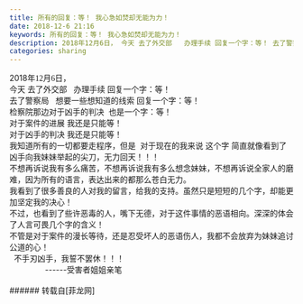 ```yaml
---
title: 所有的回复：等！ 我心急如焚却无能为力！
date: 2018-12-6 21:16
keywords: 所有的回复：等！ 我心急如焚却无能为力！
description: 2018年12月6日， 今天 去了外交部   办理手续 回复一个字：等！ 去了警察局   想要一些想知道的线索 回复一个字：等！ 检察院那边对于凶手的判决  也是一个字：等！ 对于案件的进展 我还是只能等！ 对于凶手的判决 我还是只能等！  我知道所有的一切都要走程序，但是  对于现在的我来说 这个字 简直就像看到了凶手向我妹妹举起的尖刀，无力回天！！！ 不想再诉说我有多么痛苦，不想再诉说我有多么想念妹妹，不想再诉说全家人的磨难，因为所有的语言，表达出来的都那么苍白无力。 我看到了很多善良的人对我的留言，给我的支持。虽然只是短短的几个字，却能更加坚定我的决心！ 不过，也看到了些许恶毒的人，嘴下无德，对于这件事情的恶语相向。深深的体会了人言可畏几个字的含义！ 不管是对于案件的漫长等待，还是忍受坏人的恶语伤人，我都不会放弃为妹妹追讨公道的心！   不手刃凶手，我誓不罢休！！！                 ------受害者姐姐亲笔
categories: sharing
---
```

<td class="t_f" id="postmessage_2421581">

<div align="left">2018<font face="宋体">年</font><font face="Calibri">12</font><font face="宋体">月</font><font face="Calibri">6</font><font face="宋体">日，</font></div><div align="left"> </div><div align="left"><font face="宋体">今天</font> <font face="宋体">去了外交部</font>   <font face="宋体">办理手续</font> <font face="宋体">回复一个字：</font>等！</div><div align="left"> </div><div align="left"><font face="宋体">去了警察局</font>   <font face="宋体">想要一些想知道的线索</font> <font face="宋体">回复一个字：</font>等！</div><div align="left"> </div><div align="left"><font face="宋体">检察院那边对于凶手的判决</font>  <font face="宋体">也是一个字：</font>等！</div><div align="left"> </div><div align="left"><font face="宋体">对于案件的进展</font> <font face="宋体">我还是只能</font>等！</div><div align="left"> </div><div align="left"><font face="宋体">对于凶手的判决</font> <font face="宋体">我还是只能</font>等！</div><div align="left"> </div><div align="left"> </div><div align="left"><font face="宋体">我知道所有的一切都要走程序，但是</font>  <font face="宋体">对于现在的我来说</font> <font face="宋体">这个字</font> <font face="宋体">简直就像看到了凶手向我妹妹举起的尖刀，无力回天！！！</font></div><div align="left"> </div><div align="left">不想再诉说我有多么痛苦，不想再诉说我有多么想念妹妹，不想再诉说全家人的磨难，因为所有的语言，表达出来的都那么苍白无力。</div><div align="left"> </div><div align="left"><font face="宋体">我看到了很多善良的人对我的留言，给我的支持。虽然只是短短的几个字，却能更加坚定我的决心！</font> </div><div align="left">不过，也看到了些许恶毒的人，嘴下无德，对于这件事情的恶语相向。深深的体会了人言可畏几个字的含义！</div><div align="left"> </div><div align="left">不管是对于案件的漫长等待，还是忍受坏人的恶语伤人，我都不会放弃为妹妹追讨公道的心！</div><div align="left"> </div><div align="left">  <font face="宋体">不手刃凶手，我誓不罢休！！！</font></div><div align="left"> </div><div align="left">                ------<font face="宋体">受害者姐姐亲笔</font></div><br/>
</td>
###### 转载自[菲龙网]